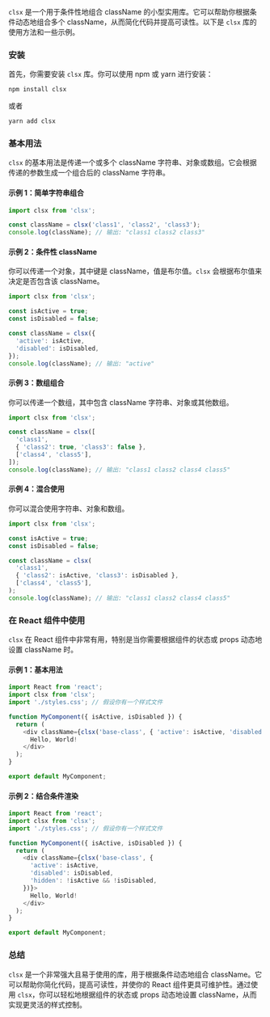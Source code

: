 `clsx` 是一个用于条件性地组合 className 的小型实用库。它可以帮助你根据条件动态地组合多个 className，从而简化代码并提高可读性。以下是 `clsx` 库的使用方法和一些示例。

### 安装

首先，你需要安装 `clsx` 库。你可以使用 npm 或 yarn 进行安装：

```bash
npm install clsx
```

或者

```bash
yarn add clsx
```

### 基本用法

`clsx` 的基本用法是传递一个或多个 className 字符串、对象或数组。它会根据传递的参数生成一个组合后的 className 字符串。

#### 示例 1：简单字符串组合

```javascript
import clsx from 'clsx';

const className = clsx('class1', 'class2', 'class3');
console.log(className); // 输出: "class1 class2 class3"
```

#### 示例 2：条件性 className

你可以传递一个对象，其中键是 className，值是布尔值。`clsx` 会根据布尔值来决定是否包含该 className。

```javascript
import clsx from 'clsx';

const isActive = true;
const isDisabled = false;

const className = clsx({
  'active': isActive,
  'disabled': isDisabled,
});
console.log(className); // 输出: "active"
```

#### 示例 3：数组组合

你可以传递一个数组，其中包含 className 字符串、对象或其他数组。

```javascript
import clsx from 'clsx';

const className = clsx([
  'class1',
  { 'class2': true, 'class3': false },
  ['class4', 'class5'],
]);
console.log(className); // 输出: "class1 class2 class4 class5"
```

#### 示例 4：混合使用

你可以混合使用字符串、对象和数组。

```javascript
import clsx from 'clsx';

const isActive = true;
const isDisabled = false;

const className = clsx(
  'class1',
  { 'class2': isActive, 'class3': isDisabled },
  ['class4', 'class5'],
);
console.log(className); // 输出: "class1 class2 class4 class5"
```

### 在 React 组件中使用

`clsx` 在 React 组件中非常有用，特别是当你需要根据组件的状态或 props 动态地设置 className 时。

#### 示例 1：基本用法

```javascript
import React from 'react';
import clsx from 'clsx';
import './styles.css'; // 假设你有一个样式文件

function MyComponent({ isActive, isDisabled }) {
  return (
    <div className={clsx('base-class', { 'active': isActive, 'disabled': isDisabled })}>
      Hello, World!
    </div>
  );
}

export default MyComponent;
```

#### 示例 2：结合条件渲染

```javascript
import React from 'react';
import clsx from 'clsx';
import './styles.css'; // 假设你有一个样式文件

function MyComponent({ isActive, isDisabled }) {
  return (
    <div className={clsx('base-class', {
      'active': isActive,
      'disabled': isDisabled,
      'hidden': !isActive && !isDisabled,
    })}>
      Hello, World!
    </div>
  );
}

export default MyComponent;
```

### 总结

`clsx` 是一个非常强大且易于使用的库，用于根据条件动态地组合 className。它可以帮助你简化代码，提高可读性，并使你的 React 组件更具可维护性。通过使用 `clsx`，你可以轻松地根据组件的状态或 props 动态地设置 className，从而实现更灵活的样式控制。
